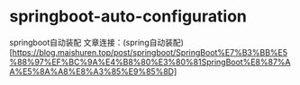 # springboot-auto-configuration
springboot自动装配
文章连接：(spring自动装配)[https://blog.maishuren.top/post/springboot/SpringBoot%E7%B3%BB%E5%88%97%EF%BC%9A%E4%B8%80%E3%80%81SpringBoot%E8%87%AA%E5%8A%A8%E8%A3%85%E9%85%8D]
